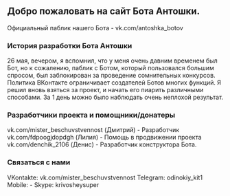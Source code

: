 ## Добро пожаловать на сайт Бота Антошки.

Официальный паблик нашего Бота - vk.com/antoshka_botov

### История разработки Бота Антошки

26 мая, вечером, я вспомнил, что у меня очень давним временем был Бот, но к сожалению, паблик с Ботом, который пользовался большим спросом, был заблокирован за проведение сомнительных конкурсов. Политика ВКонтакте ограничивает создателей Ботов многих функций. Я решил вновь взяться за проект, и начать его пиарить различными способами. За 1 день можно было наблюдать очень неплохой результат.

### Разработчики проекта и помощники/донатеры

vk.com/mister_beschuvstvennost (Дмитрий) - Разработчик
vk.com/fdpoogjdopdgh (Лилия) - Помощь в продвижении проекта
vk.com/denchik_2106 (Денис) - Разработчик конструктора Бота.

### Связаться с нами

VKontakte: vk.com/mister_beschuvstvennost
Telegram: odinokiy_kit1
Mobile: -
Skype: krivosheysuper

